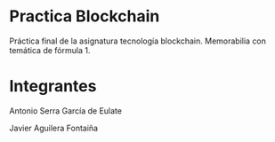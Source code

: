 # Practica Blockchain
Práctica final de la asignatura tecnología blockchain. Memorabilia con temática de fórmula 1.

# Integrantes
Antonio Serra García de Eulate


Javier Aguilera Fontaiña
